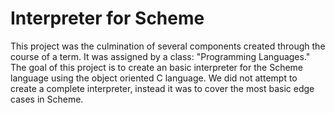 # Interpreter for Scheme 

This project was the culmination of several components created through the course of a term. It was assigned by 
a class: "Programming Languages." The goal of this project is to create an basic interpreter for the Scheme language using 
the object oriented C language. We did not attempt to create a complete interpreter, instead it was to cover the most
basic edge cases in Scheme. 
